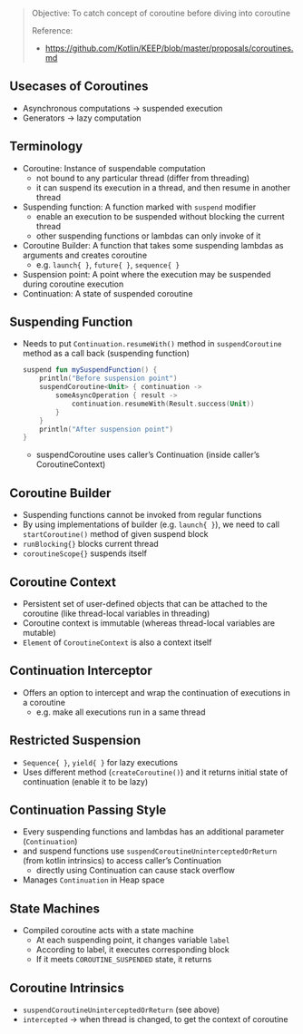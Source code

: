 > Objective: To catch concept of coroutine before diving into coroutine
>
> Reference:
> - https://github.com/Kotlin/KEEP/blob/master/proposals/coroutines.md
> 

## Usecases of Coroutines

- Asynchronous computations → suspended execution
- Generators → lazy computation

## Terminology

- Coroutine: Instance of suspendable computation
    - not bound to any particular thread (differ from threading)
    - it can suspend its execution in a thread, and then resume in another thread
- Suspending function: A function marked with `suspend` modifier
    - enable an execution to be suspended without blocking the current thread
    - other suspending functions or lambdas can only invoke of it
- Coroutine Builder: A function that takes some suspending lambdas as arguments and creates coroutine
    - e.g. `launch{ }`, `future{ }`, `sequence{ }`
- Suspension point: A point where the execution may be suspended during coroutine execution
- Continuation: A state of suspended coroutine

## Suspending Function

- Needs to put `Continuation.resumeWith()` method in `suspendCoroutine` method as a call back (suspending function)
    
    ```kotlin
    suspend fun mySuspendFunction() {
        println("Before suspension point")
        suspendCoroutine<Unit> { continuation ->
            someAsyncOperation { result ->
                continuation.resumeWith(Result.success(Unit))
            }
        }
        println("After suspension point")
    }
    ```
    - suspendCoroutine uses caller’s Continuation (inside caller’s CoroutineContext)

## Coroutine Builder

- Suspending functions cannot be invoked from regular functions
- By using implementations of builder (e.g. `launch{ }`), we need to call `startCoroutine()` method of given suspend block
- `runBlocking{}` blocks current thread
- `coroutineScope{}` suspends itself

## Coroutine Context

- Persistent set of user-defined objects that can be attached to the coroutine
(like thread-local variables in threading)
- Coroutine context is immutable (whereas thread-local variables are mutable)
- `Element` of `CoroutineContext` is also a context itself

## Continuation Interceptor

- Offers an option to intercept and wrap the continuation of executions in a coroutine
    - e.g. make all executions run in a same thread

## Restricted Suspension

- `Sequence{ }`, `yield{ }` for lazy executions
- Uses different method (`createCoroutine()`) and it returns initial state of continuation (enable it to be lazy)

## Continuation Passing Style

- Every suspending functions and lambdas has an additional parameter (`Continuation`)
- and suspend functions use `suspendCoroutineUninterceptedOrReturn` (from kotlin intrinsics) to access caller’s Continuation
    - directly using Continuation can cause stack overflow
- Manages `Continuation` in Heap space

## State Machines

- Compiled coroutine acts with a state machine
    - At each suspending point, it changes variable `label`
    - According to label, it executes corresponding block
    - If it meets `COROUTINE_SUSPENDED` state, it returns

## Coroutine Intrinsics

- `suspendCoroutineUninterceptedOrReturn` (see above)
- `intercepted` → when thread is changed, to get the context of coroutine